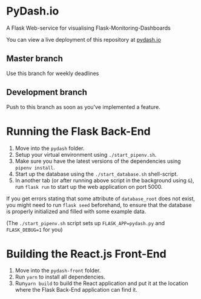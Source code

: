 # PyDash.io
A Flask Web-service for visualising Flask-Monitoring-Dashboards

You can view a live deployment of this repository at [pydash.io](http://pydash.io)

## Master branch
Use this branch for weekly deadlines

## Development branch
Push to this branch as soon as you've implemented a feature.

# Running the Flask Back-End

1. Move into the `pydash` folder.
2. Setup your virtual environment using `./start_pipenv.sh`.
3. Make sure you have the latest versions of the dependencies using `pipenv install`.
3. Start up the database using the `./start_database.sh` shell-script.
4. In another tab (or after running above script in the background using `&`), run `flask run` to start up the web application on port 5000.

If you get errors stating that some attribute of `database_root` does not exist, you might need to run `flask seed` beforehand, to
ensure that the database is properly initialized and filled with some example data.

(The `./start_pipenv.sh` script sets up `FLASK_APP=pydash.py` and `FLASK_DEBUG=1` for you)

# Building the React.js Front-End

1. Move into the `pydash-front` folder.
2. Run `yarn` to install all dependencies.
3. Run`yarn build` to build the React application and put it at the location where the Flask Back-End application can find it.
